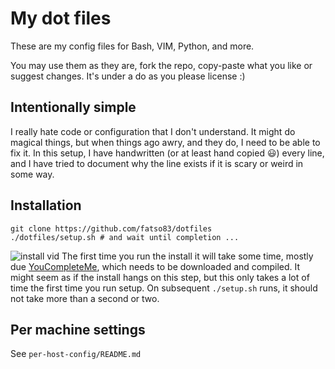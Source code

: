 My dot files
========================

These are my config files for Bash, VIM, Python, and more.

You may use them as they are, fork the repo, copy-paste what you like or suggest changes. It's under a do as you please license :)

## Intentionally simple
I really hate code or configuration that I don't understand. It might do magical things, but when things ago awry, and they do, I need to be able to fix it. In this setup, I have handwritten (or at least hand copied :smiley:) every line, and I have tried to document why the line exists if it is scary or weird in some way.

## Installation

```
git clone https://github.com/fatso83/dotfiles
./dotfiles/setup.sh # and wait until completion ...
```
![install vid](https://www.dropbox.com/s/8p59bhwirvwozyi/dotfiles-install.gif?dl=1)
The first time you run the install it will take some time, mostly due [YouCompleteMe](https://github.com/Valloric/YouCompleteMe), which needs to be downloaded and compiled. It might seem as if the install hangs on this step, but this only takes a lot of time the first time you run setup. On subsequent `./setup.sh` runs, it should not take more than a second or two.

## Per machine settings

See `per-host-config/README.md`
